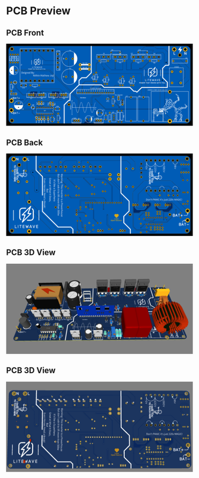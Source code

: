 # PCB Preview

## PCB Front
![front](front.svg)


## PCB Back
![bottom](bottom.svg)


## PCB 3D View 
![3d view 1](3d-view-1.png)

## PCB 3D View 
![3d view 2](3d-view-2.png)
